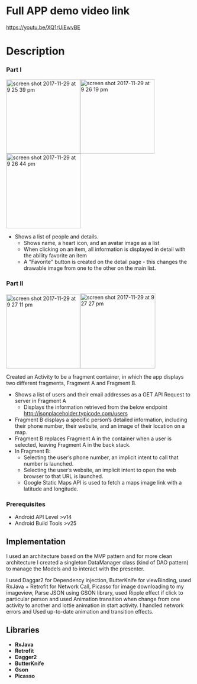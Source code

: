 
# Full APP demo video link  
https://youtu.be/XQ1rUiEwvBE


# Description 

### Part I 

<img width="200" alt="screen shot 2017-11-29 at 9 25 39 pm" src="https://user-images.githubusercontent.com/4134043/33410086-9743fe16-d54c-11e7-89a7-e27ade160aa4.png"><img width="201" alt="screen shot 2017-11-29 at 9 26 19 pm" src="https://user-images.githubusercontent.com/4134043/33410087-974f71d8-d54c-11e7-8e9c-74158bb827a6.png"><img width="202" alt="screen shot 2017-11-29 at 9 26 44 pm" src="https://user-images.githubusercontent.com/4134043/33410088-975b86d0-d54c-11e7-9450-d570a6fa6b18.png">

* Shows a list of people and details.
  * Shows name, a heart icon, and an avatar image as a list
  * When clicking on an item, all information is displayed in detail with the ability favorite an item
  * A "Favorite" button is created on the detail page - this changes the drawable image from one to the other on the main list.
 

### Part II 

<img width="200" alt="screen shot 2017-11-29 at 9 27 11 pm" src="https://user-images.githubusercontent.com/4134043/33410089-9786f572-d54c-11e7-92b9-e750c2cb2799.png"><img width="203" alt="screen shot 2017-11-29 at 9 27 27 pm" src="https://user-images.githubusercontent.com/4134043/33410090-97974404-d54c-11e7-94cc-34a5bd500a3f.png">

Created an Activity to be a fragment container, in which the app displays two different
fragments, Fragment A and Fragment B.
 
* Shows a list of users and their email addresses as a GET API Request to server in Fragment A
  * Displays the information retrieved from the below endpoint http://jsonplaceholder.typicode.com/users
* Fragment B displays a specific person’s detailed information, including their phone number, their website, and an image of their location on a map.
* Fragment B replaces Fragment A in the container when a user is selected, leaving Fragment A in the back stack.
* In Fragment B:
  * Selecting the user’s phone number, an implicit intent to call that number is launched.
  * Selecting the user’s website, an implicit intent to open the web browser to that URL is launched.
  * Google Static Maps API is used to fetch a maps image link with a latitude and longitude.

### Prerequisites
 
* Android API Level >v14
* Android Build Tools >v25
 
## Implementation 
 
I used an architecture based on the MVP pattern and for more clean architecture I created a singleton DataManager class (kind of DAO pattern) to manage the Models and to interact with the presenter.
 
I used Daggar2 for Dependency injection, ButterKnife for viewBinding, used RxJava + Retrofit for Network Call, Picasso for image downloading to my imageview, Parse JSON using GSON library, used Ripple effect if click to particular person and used Animation transition when change from one activity to another and lottie animation in start activity. I handled network errors and Used up-to-date animation and transition effects.
 
 
 
## Libraries

* **RxJava**
* **Retrofit**
* **Dagger2**
* **ButterKnife**
* **Gson**
* **Picasso**

